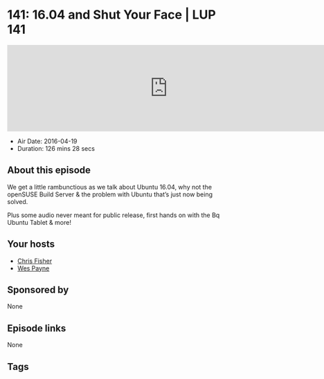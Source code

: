 # 141: 16.04 and Shut Your Face | LUP 141

<iframe src="https://player.fireside.fm/v2/RUkczH-V+16nUjnGC?theme=dark" width="740" height="200" frameborder="0" scrolling="no"></iframe>

* Air Date: 2016-04-19
* Duration: 126 mins 28 secs

## About this episode

We get a little rambunctious as we talk about Ubuntu 16.04, why not the openSUSE Build Server & the problem with Ubuntu that’s just now being solved.

Plus some audio never meant for public release, first hands on with the Bq Ubuntu Tablet & more!

## Your hosts
* [Chris Fisher](https://linuxunplugged.com/hosts/chrislas)
* [Wes Payne](https://linuxunplugged.com/hosts/wes)

## Sponsored by

None



## Episode links

None



## Tags

